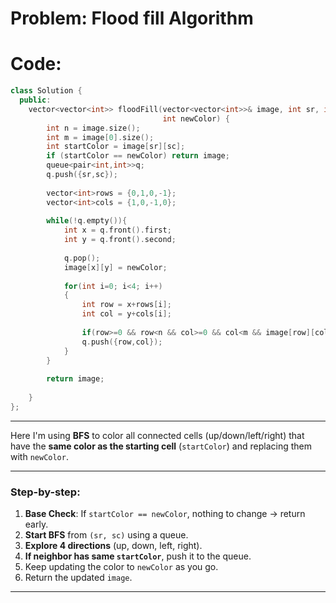 # Problem: Flood fill Algorithm
# Code:
```c++
class Solution {
  public:
    vector<vector<int>> floodFill(vector<vector<int>>& image, int sr, int sc,
                                  int newColor) {
        int n = image.size();
        int m = image[0].size();
        int startColor = image[sr][sc];
        if (startColor == newColor) return image;
        queue<pair<int,int>>q;
        q.push({sr,sc});
        
        vector<int>rows = {0,1,0,-1};
        vector<int>cols = {1,0,-1,0};
        
        while(!q.empty()){
            int x = q.front().first;
            int y = q.front().second;
            
            q.pop();
            image[x][y] = newColor;
            
            for(int i=0; i<4; i++)
            {
                int row = x+rows[i];
                int col = y+cols[i];
                
                if(row>=0 && row<n && col>=0 && col<m && image[row][col]==startColor )
                q.push({row,col});
            }
        }
        
        return image;
        
    }
};
```

---

Here I'm using **BFS** to color all connected cells (up/down/left/right) that have the **same color as the starting cell** (`startColor`) and replacing them with `newColor`.

---

###  Step-by-step:
1. **Base Check**: If `startColor == newColor`, nothing to change → return early.
2. **Start BFS** from `(sr, sc)` using a queue.
3. **Explore 4 directions** (up, down, left, right).
4. **If neighbor has same `startColor`**, push it to the queue.
5. Keep updating the color to `newColor` as you go.
6. Return the updated `image`.

---
